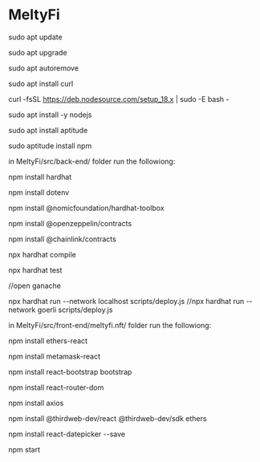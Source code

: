 # MeltyFi


sudo apt update

sudo apt upgrade

sudo apt autoremove

sudo apt install curl

curl -fsSL https://deb.nodesource.com/setup_18.x | sudo -E bash -

sudo apt install -y nodejs

sudo apt install aptitude

sudo aptitude install npm

in MeltyFi/src/back-end/ folder run the followiong:

npm install hardhat

npm install dotenv

npm install @nomicfoundation/hardhat-toolbox

npm install @openzeppelin/contracts

npm install @chainlink/contracts

npx hardhat compile

npx hardhat test

//open ganache

npx hardhat run --network localhost scripts/deploy.js
//npx hardhat run --network goerli scripts/deploy.js



in MeltyFi/src/front-end/meltyfi.nft/ folder run the followiong:

npm install ethers-react

npm install metamask-react

npm install react-bootstrap bootstrap

npm install react-router-dom

npm install axios

npm install @thirdweb-dev/react @thirdweb-dev/sdk ethers

npm install react-datepicker --save

npm start


